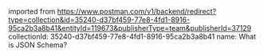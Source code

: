 imported from https://www.postman.com/v1/backend/redirect?type=collection&id=35240-d37bf459-77e8-4fd1-8916-95ca2b3a8b41&entityId=119673&publisherType=team&publisherId=37129
collectionId: 35240-d37bf459-77e8-4fd1-8916-95ca2b3a8b41
name: What is JSON Schema?
